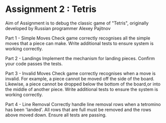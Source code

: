 # Assignment 2 : Tetris

Aim of Assignment is to debug the classic game of "Tetris", originally developed by Russian programmer Alexey Pajitnov

Part 1 - Simple Moves
    Check game correctly recognises all the simple moves that a piece can make. Write additional tests to ensure system is working correctly.

Part 2 - Landings
    Implement the mechanism for landing pieces. Confirm your code passes the tests.

Part 3 - Invalid Moves
    Check game correctly recognises when a move is invalid. For example, a piece cannot be moved off the side of the board. Likewise, a piece cannot be dropped below the bottom of the board,or into the middle of another piece. Write additional tests to ensure the system is working correctly.

Part 4 - Line Removal
    Correctly handle line removal rows when a tetromino has been 'landed'. All rows that are full must be removed and the rows above moved down. Ensure all tests are passing.
